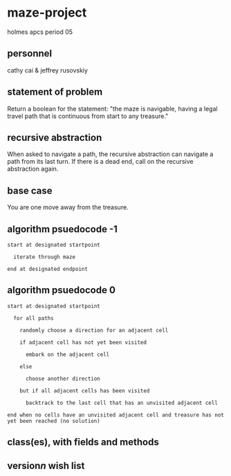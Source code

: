 # maze-project
holmes apcs period 05

## personnel

cathy cai & jeffrey rusovskiy

## statement of problem

Return a boolean for the statement: "the maze is navigable, having a legal travel path that is continuous from start to any treasure."

## recursive abstraction

When asked to navigate a path, the recursive abstraction can navigate a path from its last turn. If there is a dead end, call on the recursive abstraction again.

## base case

You are one move away from the treasure.

## algorithm psuedocode -1

    start at designated startpoint

      iterate through maze
  
    end at designated endpoint


## algorithm psuedocode 0

    start at designated startpoint

      for all paths
  
        randomly choose a direction for an adjacent cell
    
        if adjacent cell has not yet been visited
    
          embark on the adjacent cell
      
        else
    
          choose another direction
      
        but if all adjacent cells has been visited
    
          backtrack to the last cell that has an unvisited adjacent cell
      
    end when no cells have an unvisited adjacent cell and treasure has not yet been reached (no solution)

## class(es), with fields and methods


## version*n* wish list


